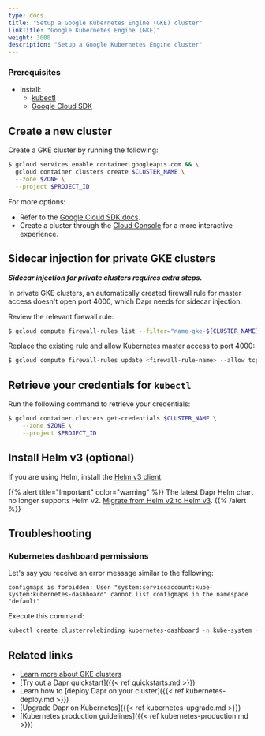 ```yaml
---
type: docs
title: "Setup a Google Kubernetes Engine (GKE) cluster"
linkTitle: "Google Kubernetes Engine (GKE)"
weight: 3000
description: "Setup a Google Kubernetes Engine cluster"
---
```


### Prerequisites

- Install: 
   - [kubectl](https://kubernetes.io/docs/tasks/tools/)
   - [Google Cloud SDK](https://cloud.google.com/sdk)

## Create a new cluster

Create a GKE cluster by running the following:

```bash
$ gcloud services enable container.googleapis.com && \
  gcloud container clusters create $CLUSTER_NAME \
  --zone $ZONE \
  --project $PROJECT_ID
```
For more options:
- Refer to the [Google Cloud SDK docs](https://cloud.google.com/sdk/gcloud/reference/container/clusters/create).
- Create a cluster through the [Cloud Console](https://console.cloud.google.com/kubernetes) for a more interactive experience.

## Sidecar injection for private GKE clusters

_**Sidecar injection for private clusters requires extra steps.**_

In private GKE clusters, an automatically created firewall rule for master access doesn't open port 4000, which Dapr needs for sidecar injection.

Review the relevant firewall rule:

```bash
$ gcloud compute firewall-rules list --filter="name~gke-${CLUSTER_NAME}-[0-9a-z]*-master"
```

Replace the existing rule and allow Kubernetes master access to port 4000:

```bash
$ gcloud compute firewall-rules update <firewall-rule-name> --allow tcp:10250,tcp:443,tcp:4000
```

## Retrieve your credentials for `kubectl`

Run the following command to retrieve your credentials:

```bash
$ gcloud container clusters get-credentials $CLUSTER_NAME \
    --zone $ZONE \
    --project $PROJECT_ID
```

## Install Helm v3 (optional)

If you are using Helm, install the [Helm v3 client](https://helm.sh/docs/intro/install/).

{{% alert title="Important" color="warning" %}}
The latest Dapr Helm chart no longer supports Helm v2. [Migrate from Helm v2 to Helm v3](https://helm.sh/blog/migrate-from-helm-v2-to-helm-v3/).
{{% /alert %}}

## Troubleshooting

### Kubernetes dashboard permissions

Let's say you receive an error message similar to the following: 

```
configmaps is forbidden: User "system:serviceaccount:kube-system:kubernetes-dashboard" cannot list configmaps in the namespace "default"
``` 

Execute this command:

```bash
kubectl create clusterrolebinding kubernetes-dashboard -n kube-system --clusterrole=cluster-admin --serviceaccount=kube-system:kubernetes-dashboard
```

## Related links
- [Learn more about GKE clusters](https://cloud.google.com/kubernetes-engine/docs)
- [Try out a Dapr quickstart]({{< ref quickstarts.md >}})
- Learn how to [deploy Dapr on your cluster]({{< ref kubernetes-deploy.md >}})
- [Upgrade Dapr on Kubernetes]({{< ref kubernetes-upgrade.md >}})
- [Kubernetes production guidelines]({{< ref kubernetes-production.md >}})
